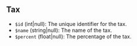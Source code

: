 Tax
----
*   `$id` (int|null): The unique identifier for the tax.
*   `$name` (string|null): The name of the tax.
*   `$percent` (float|null): The percentage of the tax.
